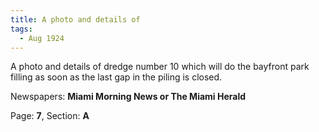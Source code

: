 ```yaml
---  
title: A photo and details of  
tags:  
  - Aug 1924  
---  
```

  
A photo and details of dredge number 10 which will do the bayfront park filling as soon as the last gap in the piling is closed.  
  
Newspapers: **Miami Morning News or The Miami Herald**  
  
Page: **7**, Section: **A** 
